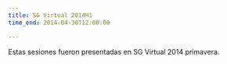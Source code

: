 ```yaml
---
title: SG Virtual 2014H1
time_end: 2014-04-30T12:00:00

---
```


Estas sesiones fueron presentadas en SG Virtual 2014 primavera.
